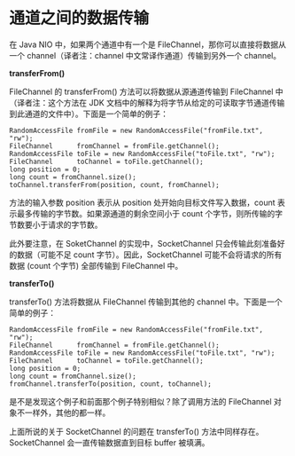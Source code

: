 # 通道之间的数据传输

在 Java NIO 中，如果两个通道中有一个是 FileChannel，那你可以直接将数据从一个 channel（译者注：channel 中文常译作通道）传输到另外一个 channel。

**transferFrom()**

FileChannel 的 transferFrom() 方法可以将数据从源通道传输到 FileChannel 中（译者注：这个方法在 JDK 文档中的解释为将字节从给定的可读取字节通道传输到此通道的文件中）。下面是一个简单的例子：

```
RandomAccessFile fromFile = new RandomAccessFile("fromFile.txt", "rw");
FileChannel      fromChannel = fromFile.getChannel();
RandomAccessFile toFile = new RandomAccessFile("toFile.txt", "rw");
FileChannel      toChannel = toFile.getChannel();
long position = 0;
long count = fromChannel.size();
toChannel.transferFrom(position, count, fromChannel);
```

方法的输入参数 position 表示从 position 处开始向目标文件写入数据，count 表示最多传输的字节数。如果源通道的剩余空间小于 count 个字节，则所传输的字节数要小于请求的字节数。  

此外要注意，在 SoketChannel 的实现中，SocketChannel 只会传输此刻准备好的数据（可能不足 count 字节）。因此，SocketChannel 可能不会将请求的所有数据 (count 个字节) 全部传输到 FileChannel 中。

**transferTo()**

transferTo() 方法将数据从 FileChannel 传输到其他的 channel 中。下面是一个简单的例子：

```
RandomAccessFile fromFile = new RandomAccessFile("fromFile.txt", "rw");
FileChannel      fromChannel = fromFile.getChannel();
RandomAccessFile toFile = new RandomAccessFile("toFile.txt", "rw");
FileChannel      toChannel = toFile.getChannel();
long position = 0;
long count = fromChannel.size();
fromChannel.transferTo(position, count, toChannel);
```

是不是发现这个例子和前面那个例子特别相似？除了调用方法的 FileChannel 对象不一样外，其他的都一样。

上面所说的关于 SocketChannel 的问题在 transferTo() 方法中同样存在。SocketChannel 会一直传输数据直到目标 buffer 被填满。

